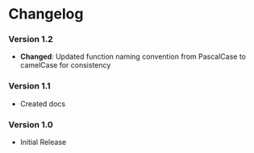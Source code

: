 # Changelog

### Version 1.2

- **Changed**: Updated function naming convention from PascalCase to camelCase for consistency

### Version 1.1

- Created docs

### Version 1.0

- Initial Release
